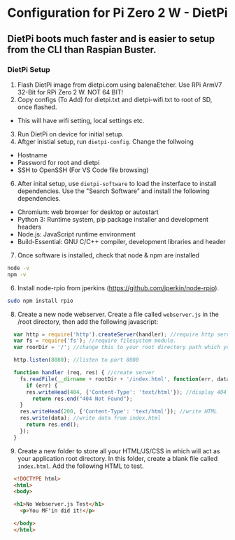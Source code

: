 # Configuration for Pi Zero 2 W - DietPi

## DietPi boots much faster and is easier to setup from the CLI than Raspian Buster. 

### DietPi Setup
1. Flash DietPi image from dietpi.com using balenaEtcher. Use RPi ArmV7 32-Bit for RPi Zero 2 W. NOT 64 BIT!
2. Copy configs (To Add) for dietpi.txt and dietpi-wifi.txt to root of SD, once flashed.
  - This will have wifi setting, local settings etc.
3. Run DietPi on device for initial setup.
4. Aftger inistial setup, run ```dietpi-config```. Change the follwoing
  - Hostname
  - Password for root and dietpi
  - SSH to OpenSSH (For VS Code file browsing)
6. After inital setup, use ```dietpi-software``` to load the insterface to install dependencies. Use the "Search Software" and install the following dependencies.
  - Chromium: web browser for desktop or autostart
  - Python 3: Runtime system, pip package installer and development headers
  - Node.js: JavaScript runtime environment
  - Build-Essential: GNU C/C++ compiler, development libraries and header
7. Once software is installed, check that node & npm are installed
  ```bash
  node -v
  npm -v
  ```
6. Install node-rpio from jperkins (https://github.com/jperkin/node-rpio).
  ```bash
  sudo npm install rpio
  ```
8. Create a new node webserver. Create a file called ```webserver.js``` in the /root directory, then add the following javascript:
  ```js
    var http = require('http').createServer(handler); //require http server, and create server with function handler().
    var fs = require('fs'); //require filesystem module.
    var roorDir = '/'; //change this to your root directory path which you will place your files in, in the next step.

    http.listen(8080); //listen to port 8080

    function handler (req, res) { //create server
      fs.readFile(__dirname + rootDir + '/index.html', function(err, data) { //read file index.html in rootDir folder.
        if (err) {
        res.writeHead(404, {'Content-Type': 'text/html'}); //display 404 on error
          return res.end("404 Not Found");
      }
      res.writeHead(200, {'Content-Type': 'text/html'}); //write HTML
      res.write(data); //write data from index.html
        return res.end();
      });
    }
  ```
 9. Create a new folder to store all your HTML/JS/CSS in which will act as your application root directory. In this folder, create a blank file called ```index.html```. Add the following HTML to test.
  ```html
    <!DOCTYPE html>
    <html>
    <body>

    <h1>No Webserver.js Test</h1>
      <p>You MF'in did it!</p>

    </body>
    </html>
  ```



